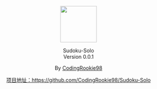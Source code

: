 ﻿<div style="text-align:center">
    <img src=":/svg/svg/Icon.svg" width="100" height="100"/>
</div>

<div style="text-align:center">
    <p>
        <a>Sudoku-Solo</a><br>
        <a>Version 0.0.1</a>
    </p>
    <p>
        By <a href="https://github.com/CodingRookie98">CodingRookie98</a>
    </p>
    <p><a href="https://github.com/CodingRookie98/Sudoku-Solo">项目地址：https://github.com/CodingRookie98/Sudoku-Solo</a></p>
</div>